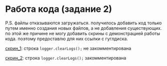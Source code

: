 # Работа кода (задание 2)
P.S. файлы отказываются загружаться. получилось добавить код только путем именно создания новых файлов, а не добавления существующих. 
по этой же причине не могу добавить скрины с демонстрацией работы кода. поэтому предоставлю для них ссылки с гуглдиска.

[скрин_1](https://drive.google.com/file/d/1TZMickSvwZZajPXIawlhjSaKwGvvHnM7/view?usp=sharing): строка  `logger.clearLogs();` не закомментирована

[скрин_2](https://drive.google.com/file/d/1sJtDW8ZebHCpyWGq6uqPe14xFbOi4-qG/view?usp=sharing): строка  `logger.clearLogs();` закомментирована
